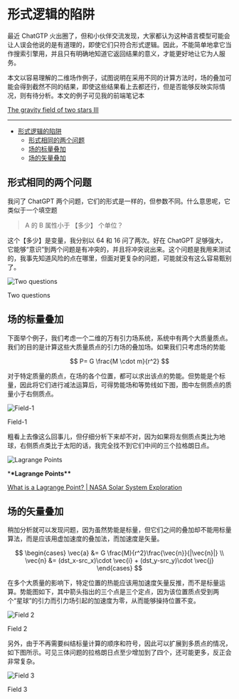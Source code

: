 # 形式逻辑的陷阱

最近 ChatGTP 火出圈了，但和小伙伴交流发现，大家都认为这种语言模型可能会让人误会他说的是有道理的，即使它们只符合形式逻辑。因此，不能简单地拿它当作搜索引擎用，并且只有明确地知道它返回结果的意义，才能更好地让它为人服务。

本文以容易理解的二维场作例子，试图说明在采用不同的计算方法时，场的叠加可能会得到截然不同的结果，即使这些结果看上去都还行，但是否能够反映实际情况，则有待分析。本文的例子可见我的前端笔记本

[The gravity field of two stars III](https://observablehq.com/@listenzcc/the-gravity-field-of-two-stars-iii "The gravity field of two stars III")

---

-   [形式逻辑的陷阱](#形式逻辑的陷阱)
    -   [形式相同的两个问题](#形式相同的两个问题)
    -   [场的标量叠加](#场的标量叠加)
    -   [场的矢量叠加](#场的矢量叠加)

## 形式相同的两个问题

我问了 ChatGPT 两个问题，它们的形式是一样的，但参数不同。什么意思呢，它类似于一个填空题

> A 的 B 属性小于 【多少】 个单位？

这个【多少】是变量，我分别以 64 和 16 问了两次。好在 ChatGPT 足够强大，它能够“意识”到两个问题是有冲突的，并且将冲突说出来。这个问题是我用来测试的，我事先知道风险的点在哪里，但面对更复杂的问题，可能就没有这么容易甄别了。

![Two questions](%E5%BD%A2%E5%BC%8F%E9%80%BB%E8%BE%91%E7%9A%84%E9%99%B7%E9%98%B1%20c6c98a15213d45a8bbbd9199af894779/Snipaste_2022-12-12_22-14-08.png)

Two questions

## 场的标量叠加

下面举个例子，我们考虑一个二维的万有引力场系统，系统中有两个大质量质点。我们的目的是计算这些大质量质点的引力场的叠加场。如果我们只考虑场的势能

$$
P= G \frac{M \cdot m}{r^2}
$$

对于特定质量的质点，在场的各个位置，都可以求出该点的势能。但势能是个标量，因此将它们进行减法运算后，可得势能场和等势线如下图，图中左侧质点的质量小于右侧质点。

![Field-1](%E5%BD%A2%E5%BC%8F%E9%80%BB%E8%BE%91%E7%9A%84%E9%99%B7%E9%98%B1%20c6c98a15213d45a8bbbd9199af894779/Untitled.png)

Field-1

粗看上去像这么回事儿，但仔细分析下来却不对，因为如果将左侧质点类比为地球，右侧质点类比于太阳的话，我完全找不到它们中间的三个拉格朗日点。

![****Lagrange Points****](%E5%BD%A2%E5%BC%8F%E9%80%BB%E8%BE%91%E7%9A%84%E9%99%B7%E9%98%B1%20c6c98a15213d45a8bbbd9199af894779/Untitled%201.png)

\***\*Lagrange Points\*\***

[What is a Lagrange Point? | NASA Solar System Exploration](https://solarsystem.nasa.gov/resources/754/what-is-a-lagrange-point/#:~:text=Lagrange%20points%20are%20positions%20in%20space%20where%20objects,reduce%20fuel%20consumption%20needed%20to%20remain%20in%20position. "What is a Lagrange Point? | NASA Solar System Exploration")

## 场的矢量叠加

稍加分析就可以发现问题，因为虽然势能是标量，但它们之间的叠加却不能用标量算法，而是应该用虚加速度的叠加法，而加速度是矢量。

$$
\begin{cases}
\vec{a} &= G \frac{M}{r^2}\frac{\vec{n}}{|\vec{n}|} \\
\vec{n} &= (dst_x-src_x)\cdot \vec{i} + (dst_y-src_y)\cdot \vec{j}
\end{cases}
$$

在多个大质量的影响下，特定位置的热能应该用加速度矢量反推，而不是标量运算。势能图如下，其中箭头指出的三个点是三个定点，因为该位置质点受到两个“星球”的引力而引力场引起的加速度为零，从而能够操持位置不变。

![Field 2](%E5%BD%A2%E5%BC%8F%E9%80%BB%E8%BE%91%E7%9A%84%E9%99%B7%E9%98%B1%20c6c98a15213d45a8bbbd9199af894779/Untitled%202.png)

Field 2

另外，由于不再需要纠结标量计算的顺序和符号，因此可以扩展到多质点的情况，如下图所示。可见三体问题的拉格朗日点至少增加到了四个，还可能更多，反正会非常复杂。

![Field 3](%E5%BD%A2%E5%BC%8F%E9%80%BB%E8%BE%91%E7%9A%84%E9%99%B7%E9%98%B1%20c6c98a15213d45a8bbbd9199af894779/Untitled%203.png)

Field 3

